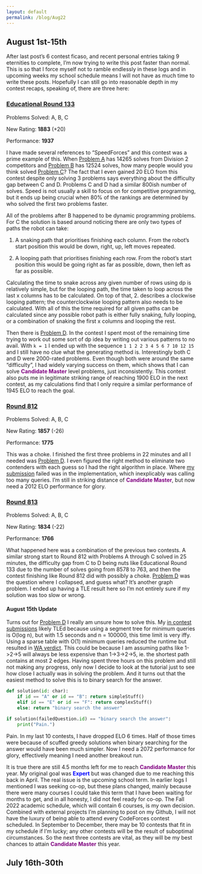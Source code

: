 ```yaml
---
layout: default
permalink: /blog/Aug22
---
```


## August 1st-15th

After last post’s 6 contest ficaso, and recent personal entries taking 9 eternities to complete, I’m now trying to write this post faster than normal. This is so that I force myself not to ramble endlessly in these logs and in upcoming weeks my school schedule means I will not have as much time to write these posts. Hopefully I can still go into reasonable depth in my contest recaps, speaking of, there are three here:

### [Educational Round 133](https://codeforces.com/contest/1716)

Problems Solved: A, B, C

New Rating: **1883** (+20)

Performance: **1937**

I have made several references to “SpeedForces” and this contest was a prime example of this. When [Problem A](https://codeforces.com/contest/1716/problem/A) has 14265 solves from Division 2 competitors and [Problem B](https://codeforces.com/contest/1716/problem/B) has 12524 solves, how many people would you think solved [Problem C](https://codeforces.com/contest/1716/problem/C)? The fact that I even gained 20 ELO from this contest despite only solving 3 problems says everything about the difficulty gap between C and D. Problems C and D had a similar 800ish number of solves. Speed is not usually a skill to focus on for competitive programming, but it ends up being crucial when 80% of the rankings are determined by who solved the first two problems faster.

All of the problems after B happened to be dynamic programming problems. For C the solution is based around noticing there are only two types of paths the robot can take:

1. A snaking path that prioritises finishing each column. From the robot’s start position this would be down, right, up, left moves repeated.

2. A looping path that prioritises finishing each row. From the robot’s start position this would be going right as far as possible, down, then left as far as possible.

Calculating the time to snake across any given number of rows using dp is relatively simple, but for the looping path, the time taken to loop across the last x columns has to be calculated. On top of that, 2. describes a clockwise looping pattern; the counterclockwise looping pattern also needs to be calculated. With all of this the time required for all given paths can be calculated since any possible robot path is either fully snaking, fully looping, or a combination of snaking the first x columns and looping the rest.

Then there is [Problem D](https://codeforces.com/contest/1716/problem/D). In the contest I spent most of the remaining time trying to work out some sort of dp idea by writing out various patterns to no avail. With `k = 1` I ended up with the sequence `1 1 2 2 3 4 5 6 7 10 12 15` and I still have no clue what the generating method is. Interestingly both C and D were 2000-rated problems. Even though both were around the same “difficulty”, I had widely varying success on them, which shows that I can solve <span style="color:purple">**Candidate Master**</span> level problems, just inconsistently. This contest also puts me in legitimate striking range of reaching 1900 ELO in the next contest, as my calculations find that I only require a similar performance of 1945 ELO to reach the goal.

### [Round 812](https://codeforces.com/contest/1713)

Problems Solved: A, B, C

New Rating: **1857** (-26)

Performance: **1775**

This was a choke. I finished the first three problems in 22 minutes and all I needed was [Problem D](https://codeforces.com/contest/1713/problem/D). I even figured the right method to eliminate two contenders with each guess so I had the right algorithm in place. Where [my submission](https://codeforces.com/contest/1713/submission/167303965) failed was in the implementation, which inexplicably was calling too many queries. I’m still in striking distance of <span style="color:purple">**Candidate Master**</span>, but now need a 2012 ELO performance for glory.

### [Round 813](https://codeforces.com/contest/1712)

Problems Solved: A, B, C

New Rating: **1834** (-22)

Performance: **1766**

What happened here was a combination of the previous two contests. A similar strong start to Round 812 with Problems A through C solved in 25 minutes, the difficulty gap from C to D being nuts like Educational Round 133 due to the number of solves going from 8578 to 763, and then the contest finishing like Round 812 did with possibly a choke. [Problem D](https://codeforces.com/contest/1712/submission/168175221) was the question where I collapsed, and guess what? It’s another graph problem. I ended up having a TLE result here so I’m not entirely sure if my solution was too slow or wrong.

#### August 15th Update 

Turns out for [Problem D](https://codeforces.com/contest/1712/submission/168175221) I really am unsure how to solve this. My [in contest submissions](https://codeforces.com/contest/1712/submission/168175221) likely TLEd because using a segment tree for minimum queries is O(log n), but with 1.5 seconds and n = 100000, this time limit is very iffy. Using a sparse table with O(1) minimum queries reduced the runtime but resulted in [WA verdict](https://codeforces.com/contest/1712/submission/168435686). This could be because I am assuming paths like 1->2->5 will always be less expensive than 1->3->2->5, ie. the shortest path contains at most 2 edges. Having spent three hours on this problem and still not making any progress, only now I decide to look at the tutorial just to see how close I actually was in solving the problem. And it turns out that the easiest method to solve this is to binary search for the answer. 

```python
def solution(id: char):
	if id == "A" or id == "B": return simpleStuff()
	elif id == "E" or id == "F": return complexStuff()
	else: return "binary search the answer"

if solution(failedQuestion.id) == "binary search the answer":
	print("Pain.")
```

Pain. In my last 10 contests, I have dropped ELO 6 times. Half of those times were because of scuffed greedy solutions when binary searching for the answer would have been much simpler. Now I need a 2072 performance for glory, effectively meaning I need another breakout run.

It is true there are still 4.5 months left for me to reach <span style="color:purple">**Candidate Master**</span> this year. My original goal was <span style="color:blue">**Expert**</span> but was changed due to me reaching this back in April. The real issue is the upcoming school term. In earlier logs I mentioned I was seeking co-op, but these plans changed, mainly because there were many courses I could take this term that I have been waiting for months to get, and in all honesty, I did not feel ready for co-op. The Fall 2022 academic schedule, which will contain 6 courses, is my own decision. Combined with external projects I’m planning to post on my Github, I will not have the luxury of being able to attend every CodeForces contest scheduled. In September to December, there may be 10 contests that fit in my schedule if I’m lucky; any other contests will be the result of suboptimal circumstances. So the next three contests are vital, as they will be my best chances to attain <span style="color:purple">**Candidate Master**</span> this year.


## July 16th-30th

